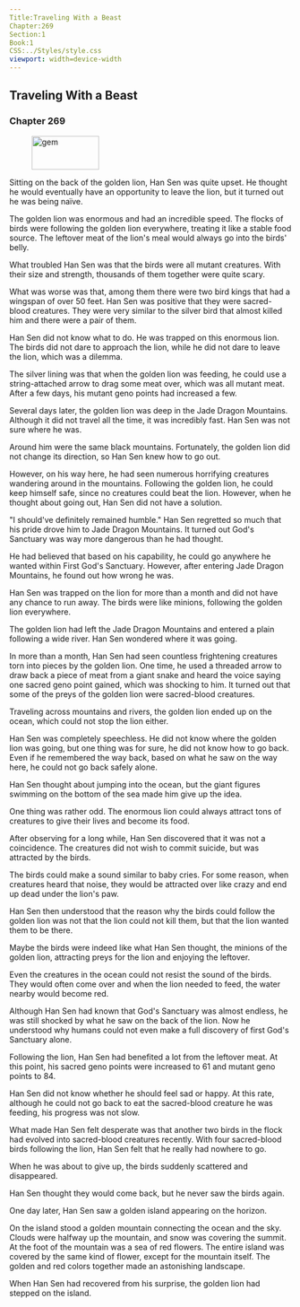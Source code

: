 ```yaml
---
Title:Traveling With a Beast 
Chapter:269 
Section:1 
Book:1 
CSS:../Styles/style.css 
viewport: width=device-width
---
```

  
## Traveling With a Beast
### Chapter 269
  
<figure>
	<img src="../Images/gem.gif" alt="gem" id="gem" width="120" height="60" />
</figure>
  

  
Sitting on the back of the golden lion, Han Sen was quite upset. He thought he would eventually have an opportunity to leave the lion, but it turned out he was being naïve.

The golden lion was enormous and had an incredible speed. The flocks of birds were following the golden lion everywhere, treating it like a stable food source. The leftover meat of the lion's meal would always go into the birds' belly.

What troubled Han Sen was that the birds were all mutant creatures. With their size and strength, thousands of them together were quite scary.

What was worse was that, among them there were two bird kings that had a wingspan of over 50 feet. Han Sen was positive that they were sacred-blood creatures. They were very similar to the silver bird that almost killed him and there were a pair of them.

Han Sen did not know what to do. He was trapped on this enormous lion. The birds did not dare to approach the lion, while he did not dare to leave the lion, which was a dilemma.

The silver lining was that when the golden lion was feeding, he could use a string-attached arrow to drag some meat over, which was all mutant meat. After a few days, his mutant geno points had increased a few.

Several days later, the golden lion was deep in the Jade Dragon Mountains. Although it did not travel all the time, it was incredibly fast. Han Sen was not sure where he was.

Around him were the same black mountains. Fortunately, the golden lion did not change its direction, so Han Sen knew how to go out.

However, on his way here, he had seen numerous horrifying creatures wandering around in the mountains. Following the golden lion, he could keep himself safe, since no creatures could beat the lion. However, when he thought about going out, Han Sen did not have a solution.

"I should've definitely remained humble." Han Sen regretted so much that his pride drove him to Jade Dragon Mountains. It turned out God's Sanctuary was way more dangerous than he had thought.

He had believed that based on his capability, he could go anywhere he wanted within First God's Sanctuary. However, after entering Jade Dragon Mountains, he found out how wrong he was.

Han Sen was trapped on the lion for more than a month and did not have any chance to run away. The birds were like minions, following the golden lion everywhere.

The golden lion had left the Jade Dragon Mountains and entered a plain following a wide river. Han Sen wondered where it was going.

In more than a month, Han Sen had seen countless frightening creatures torn into pieces by the golden lion. One time, he used a threaded arrow to draw back a piece of meat from a giant snake and heard the voice saying one sacred geno point gained, which was shocking to him. It turned out that some of the preys of the golden lion were sacred-blood creatures.

Traveling across mountains and rivers, the golden lion ended up on the ocean, which could not stop the lion either.

Han Sen was completely speechless. He did not know where the golden lion was going, but one thing was for sure, he did not know how to go back. Even if he remembered the way back, based on what he saw on the way here, he could not go back safely alone.

Han Sen thought about jumping into the ocean, but the giant figures swimming on the bottom of the sea made him give up the idea.

One thing was rather odd. The enormous lion could always attract tons of creatures to give their lives and become its food.

After observing for a long while, Han Sen discovered that it was not a coincidence. The creatures did not wish to commit suicide, but was attracted by the birds.

The birds could make a sound similar to baby cries. For some reason, when creatures heard that noise, they would be attracted over like crazy and end up dead under the lion's paw.

Han Sen then understood that the reason why the birds could follow the golden lion was not that the lion could not kill them, but that the lion wanted them to be there.

Maybe the birds were indeed like what Han Sen thought, the minions of the golden lion, attracting preys for the lion and enjoying the leftover.

Even the creatures in the ocean could not resist the sound of the birds. They would often come over and when the lion needed to feed, the water nearby would become red.

Although Han Sen had known that God's Sanctuary was almost endless, he was still shocked by what he saw on the back of the lion. Now he understood why humans could not even make a full discovery of first God's Sanctuary alone.

Following the lion, Han Sen had benefited a lot from the leftover meat. At this point, his sacred geno points were increased to 61 and mutant geno points to 84.

Han Sen did not know whether he should feel sad or happy. At this rate, although he could not go back to eat the sacred-blood creature he was feeding, his progress was not slow.

What made Han Sen felt desperate was that another two birds in the flock had evolved into sacred-blood creatures recently. With four sacred-blood birds following the lion, Han Sen felt that he really had nowhere to go.

When he was about to give up, the birds suddenly scattered and disappeared.

Han Sen thought they would come back, but he never saw the birds again.

One day later, Han Sen saw a golden island appearing on the horizon.

On the island stood a golden mountain connecting the ocean and the sky. Clouds were halfway up the mountain, and snow was covering the summit. At the foot of the mountain was a sea of red flowers. The entire island was covered by the same kind of flower, except for the mountain itself. The golden and red colors together made an astonishing landscape.

When Han Sen had recovered from his surprise, the golden lion had stepped on the island.